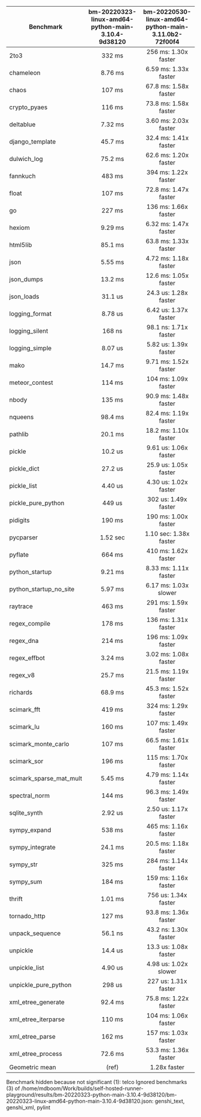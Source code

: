 | Benchmark               | bm-20220323-linux-amd64-python-main-3.10.4-9d38120 | bm-20220530-linux-amd64-python-main-3.11.0b2-72f00f4 |
|-------------------------|:--------------------------------------------------:|:----------------------------------------------------:|
| 2to3                    | 332 ms                                             | 256 ms: 1.30x faster                                 |
| chameleon               | 8.76 ms                                            | 6.59 ms: 1.33x faster                                |
| chaos                   | 107 ms                                             | 67.8 ms: 1.58x faster                                |
| crypto_pyaes            | 116 ms                                             | 73.8 ms: 1.58x faster                                |
| deltablue               | 7.32 ms                                            | 3.60 ms: 2.03x faster                                |
| django_template         | 45.7 ms                                            | 32.4 ms: 1.41x faster                                |
| dulwich_log             | 75.2 ms                                            | 62.6 ms: 1.20x faster                                |
| fannkuch                | 483 ms                                             | 394 ms: 1.22x faster                                 |
| float                   | 107 ms                                             | 72.8 ms: 1.47x faster                                |
| go                      | 227 ms                                             | 136 ms: 1.66x faster                                 |
| hexiom                  | 9.29 ms                                            | 6.32 ms: 1.47x faster                                |
| html5lib                | 85.1 ms                                            | 63.8 ms: 1.33x faster                                |
| json                    | 5.55 ms                                            | 4.72 ms: 1.18x faster                                |
| json_dumps              | 13.2 ms                                            | 12.6 ms: 1.05x faster                                |
| json_loads              | 31.1 us                                            | 24.3 us: 1.28x faster                                |
| logging_format          | 8.78 us                                            | 6.42 us: 1.37x faster                                |
| logging_silent          | 168 ns                                             | 98.1 ns: 1.71x faster                                |
| logging_simple          | 8.07 us                                            | 5.82 us: 1.39x faster                                |
| mako                    | 14.7 ms                                            | 9.71 ms: 1.52x faster                                |
| meteor_contest          | 114 ms                                             | 104 ms: 1.09x faster                                 |
| nbody                   | 135 ms                                             | 90.9 ms: 1.48x faster                                |
| nqueens                 | 98.4 ms                                            | 82.4 ms: 1.19x faster                                |
| pathlib                 | 20.1 ms                                            | 18.2 ms: 1.10x faster                                |
| pickle                  | 10.2 us                                            | 9.61 us: 1.06x faster                                |
| pickle_dict             | 27.2 us                                            | 25.9 us: 1.05x faster                                |
| pickle_list             | 4.40 us                                            | 4.30 us: 1.02x faster                                |
| pickle_pure_python      | 449 us                                             | 302 us: 1.49x faster                                 |
| pidigits                | 190 ms                                             | 190 ms: 1.00x faster                                 |
| pycparser               | 1.52 sec                                           | 1.10 sec: 1.38x faster                               |
| pyflate                 | 664 ms                                             | 410 ms: 1.62x faster                                 |
| python_startup          | 9.21 ms                                            | 8.33 ms: 1.11x faster                                |
| python_startup_no_site  | 5.97 ms                                            | 6.17 ms: 1.03x slower                                |
| raytrace                | 463 ms                                             | 291 ms: 1.59x faster                                 |
| regex_compile           | 178 ms                                             | 136 ms: 1.31x faster                                 |
| regex_dna               | 214 ms                                             | 196 ms: 1.09x faster                                 |
| regex_effbot            | 3.24 ms                                            | 3.02 ms: 1.08x faster                                |
| regex_v8                | 25.7 ms                                            | 21.5 ms: 1.19x faster                                |
| richards                | 68.9 ms                                            | 45.3 ms: 1.52x faster                                |
| scimark_fft             | 419 ms                                             | 324 ms: 1.29x faster                                 |
| scimark_lu              | 160 ms                                             | 107 ms: 1.49x faster                                 |
| scimark_monte_carlo     | 107 ms                                             | 66.5 ms: 1.61x faster                                |
| scimark_sor             | 196 ms                                             | 115 ms: 1.70x faster                                 |
| scimark_sparse_mat_mult | 5.45 ms                                            | 4.79 ms: 1.14x faster                                |
| spectral_norm           | 144 ms                                             | 96.3 ms: 1.49x faster                                |
| sqlite_synth            | 2.92 us                                            | 2.50 us: 1.17x faster                                |
| sympy_expand            | 538 ms                                             | 465 ms: 1.16x faster                                 |
| sympy_integrate         | 24.1 ms                                            | 20.5 ms: 1.18x faster                                |
| sympy_str               | 325 ms                                             | 284 ms: 1.14x faster                                 |
| sympy_sum               | 184 ms                                             | 159 ms: 1.16x faster                                 |
| thrift                  | 1.01 ms                                            | 756 us: 1.34x faster                                 |
| tornado_http            | 127 ms                                             | 93.8 ms: 1.36x faster                                |
| unpack_sequence         | 56.1 ns                                            | 43.2 ns: 1.30x faster                                |
| unpickle                | 14.4 us                                            | 13.3 us: 1.08x faster                                |
| unpickle_list           | 4.90 us                                            | 4.98 us: 1.02x slower                                |
| unpickle_pure_python    | 298 us                                             | 227 us: 1.31x faster                                 |
| xml_etree_generate      | 92.4 ms                                            | 75.8 ms: 1.22x faster                                |
| xml_etree_iterparse     | 110 ms                                             | 104 ms: 1.06x faster                                 |
| xml_etree_parse         | 162 ms                                             | 157 ms: 1.03x faster                                 |
| xml_etree_process       | 72.6 ms                                            | 53.3 ms: 1.36x faster                                |
| Geometric mean          | (ref)                                              | 1.28x faster                                         |

Benchmark hidden because not significant (1): telco
Ignored benchmarks (3) of /home/mdboom/Work/builds/self-hosted-runner-playground/results/bm-20220323-python-main-3.10.4-9d38120/bm-20220323-linux-amd64-python-main-3.10.4-9d38120.json: genshi_text, genshi_xml, pylint
